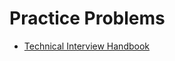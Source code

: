 # Practice Problems
- [Technical Interview Handbook](https://www.techinterviewhandbook.org/coding-interview-study-plan/#week-5---12-in-depth-practice)
